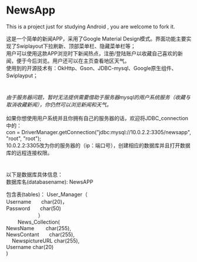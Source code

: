 # NewsApp
 This is a project just for studying Android , you are welcome to fork it. 

 这是一个简单的新闻APP，采用了Google Material Design模式。界面功能主要实现了Swiplayout下拉刷新、顶部菜单栏、隐藏菜单栏等；<br>
 用户可以使用这款APP浏览时下新闻热点，注册/登陆账户以收藏自己喜欢的新闻，便于今后浏览。用户还可以在主页查看地区天气。<br>
 使用到的开源技术有：OkHttp、Gson、JDBC-mysql、Google原生组件、Swiplayput；<br>

#
 *由于服务器问题，暂时无法提供需要借助于服务器mysql的用户系统服务（收藏与取消收藏新闻），你仍然可以浏览新闻和天气。*<br>
 <br>
 如果你想使用用户系统并且你拥有自己的服务器的话，欢迎将JDBC_connection中的：<br>
 con = DriverManager.getConnection("jdbc:mysql://10.0.2.2:3305/newsapp", "root", "root");<br>
 10.0.2.2:3305改为你的服务器的（ip：端口号），创建相应的数据库并且打开数据库的远程连接权限。<br>
#
 以下是数据库具体信息：<br>
 数据库名(databasename):  NewsAPP<br>

 包含表(tables)： User_Manager（<br>
                      Username        char(20)，<br>
                      Password        char(50)<br>
                               ）<br>
                  News_Collection(<br>
                      NewsName        char(255),<br>
                      NewsContant       char(255),<br>     
                      NewspictureURL    char(255),<br>
                      Username          char(20)<br>
                       )<br>
